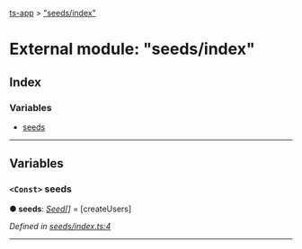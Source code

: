[ts-app](../README.md) > ["seeds/index"](../modules/_seeds_index_.md)

# External module: "seeds/index"

## Index

### Variables

* [seeds](_seeds_index_.md#seeds)

---

## Variables

<a id="seeds"></a>

### `<Const>` seeds

**● seeds**: *[Seed](_seed_.md#seed)[]* =  [createUsers]

*Defined in [seeds/index.ts:4](https://github.com/jmeyers91/ts-app/blob/0a84084/src/seeds/index.ts#L4)*

___

